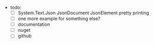- todo:
  - [ ] System.Text.Json JsonDocument JsonElement pretty printing
  - [ ] one more example for something else?
  - [ ] documentation
  - [ ] nuget
  - [ ] github